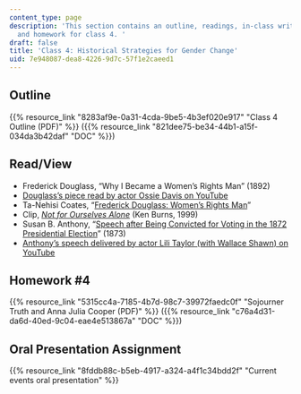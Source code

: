 ```yaml
---
content_type: page
description: 'This section contains an outline, readings, in-class writing exercises,
  and homework for class 4. '
draft: false
title: 'Class 4: Historical Strategies for Gender Change'
uid: 7e948087-dea8-4226-9d7c-57f1e2caeed1
---
```

## Outline

{{% resource_link "8283af9e-0a31-4cda-9be5-4b3ef020e917" "Class 4 Outline (PDF)" %}} ({{% resource_link "821dee75-be34-44b1-a15f-034da3b42daf" "DOC" %}})

## Read/View

- Frederick Douglass, “Why I Became a Women’s Rights Man” (1892)
- [Douglass’s piece read by actor Ossie Davis on YouTube](https://www.youtube.com/watch?v=fH1iIlS1_Pw)
- Ta-Nehisi Coates, “[Frederick Douglass: Women’s Rights Man](https://www.theatlantic.com/personal/archive/2011/09/frederick-douglass-a-womens-rights-man/245977/)”
- Clip, [*Not for Ourselves Alone*](https://www.pbs.org/kenburns/not-for-ourselves-alone/) (Ken Burns, 1999)
- Susan B. Anthony, “[Speech after Being Convicted for Voting in the 1872 Presidential Election](http://law2.umkc.edu/faculty/projects/ftrials/anthony/anthonyaddress.html)” (1873)
- [Anthony’s speech delivered by actor Lili Taylor (with Wallace Shawn) on YouTube](https://www.youtube.com/watch?v=r1lsxVT_l90)

## Homework #4

{{% resource_link "5315cc4a-7185-4b7d-98c7-39972faedc0f" "Sojourner Truth and Anna Julia Cooper (PDF)" %}} ({{% resource_link "c76a4d31-da6d-40ed-9c04-eae4e513867a" "DOC" %}})

## Oral Presentation Assignment

{{% resource_link "8fddb88c-b5eb-4917-a324-a4f1c34bdd2f" "Current events oral presentation" %}}